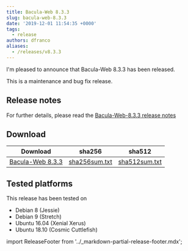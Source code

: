 ```yaml
---
title: Bacula-Web 8.3.3
slug: bacula-web-8.3.3
date: '2019-12-01 11:54:35 +0000'
tags:
  - release
authors: dfranco
aliases:
  - /releases/v8.3.3
---
```


I'm pleased to announce that Bacula-Web 8.3.3 has been released.

<!-- truncate -->

This is a maintenance and bug fix release.

## Release notes

For further details, please read the [Bacula-Web-8.3.3 release notes](https://github.com/bacula-web/bacula-web/releases/tag/v8.3.3)

## Download

| Download                                                                                                   | sha256                                                                                           | sha512                                                                                           |
|------------------------------------------------------------------------------------------------------------|--------------------------------------------------------------------------------------------------|--------------------------------------------------------------------------------------------------|
| [Bacula-Web 8.3.3](https://github.com/bacula-web/bacula-web/releases/download/v8.3.3/bacula-web-8.3.3.tgz) | [sha256sum.txt](https://github.com/bacula-web/bacula-web/releases/download/v8.3.3/sha256sum.txt) | [sha512sum.txt](https://github.com/bacula-web/bacula-web/releases/download/v8.3.3/sha512sum.txt) |

## Tested platforms

This release has been tested on

- Debian 8 (Jessie)
- Debian 9 (Stretch)
- Ubuntu 16.04 (Xenial Xerus)
- Ubuntu 18.10 (Cosmic Cuttlefish)

import ReleaseFooter from '../_markdown-partial-release-footer.mdx';

<ReleaseFooter />
